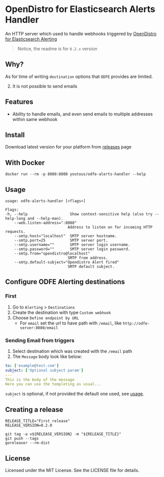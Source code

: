 # OpenDistro for Elasticsearch Alerts Handler

An HTTP server which used to handle webhooks triggered by [OpenDistro for Elasticsearch Alerting](https://opendistro.github.io/for-elasticsearch-docs/docs/alerting)

> Notice, the readme is for `0.2.x` version

## Why?

As for time  of writing `destination` options that `ODFE` provides are limited.

2. It is not possible to send emails

## Features

- Ability to handle emails, and even send emails to multiple addresses within same webhook

## Install

Download latest version for your platform from [releases](https://github.com/youtous/odfe-alerts-handler/releases) page

## With Docker

    docker run --rm -p 8080:8080 youtous/odfe-alerts-handler --help

## Usage

    usage: odfe-alerts-handler [<flags>]

    Flags:
    -h, --help                   Show context-sensitive help (also try --help-long and --help-man).
        --web.listen-address=":8080"
                                Address to listen on for incoming HTTP requests.
        --smtp.host="localhost"  SMTP server hostname.
        --smtp.port=25           SMTP server port.
        --smtp.username=""       SMTP server login username.
        --smtp.password=""       SMTP server login password.
        --smtp.from="opendistro@localhost"
                                SMTP from address.
        --smtp.default-subject="Opendistro Alert fired"
                                SMTP default subject.

## Configure ODFE Alerting destinations

### First

1. Go to `Alerting` > `Destinations`
2. Create the destination with type `Custom webhook`
3. Choose `Define endpoint by URL`
    - For `email` set the url to have path with `/email`, like `http://odfe-server:8080/email`

### Sending Email from triggers

1. Select destination which was created with the `/email` path
2. The `Message` body look like below:

```yaml
to: ['example@test.com']
subject: ['Optional subject param']
---
This is the body of the message
Here you can use the templeting as usual...
```

`subject` is optional, if not provided the default one used, see [usage](#usage).


## Creating a release

```shell
RELEASE_TITLE="First release"
RELEASE_VERSION=0.2.0

git tag -a v${RELEASE_VERSION} -m "${RELEASE_TITLE}"
git push --tags
goreleaser --rm-dist
```

## License

Licensed under the MIT License. See the LICENSE file for details.
